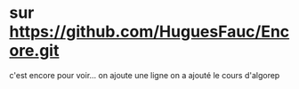 # sur https://github.com/HuguesFauc/Encore.git
c'est encore pour voir...
on ajoute une ligne
on a ajouté le cours d'algorep
